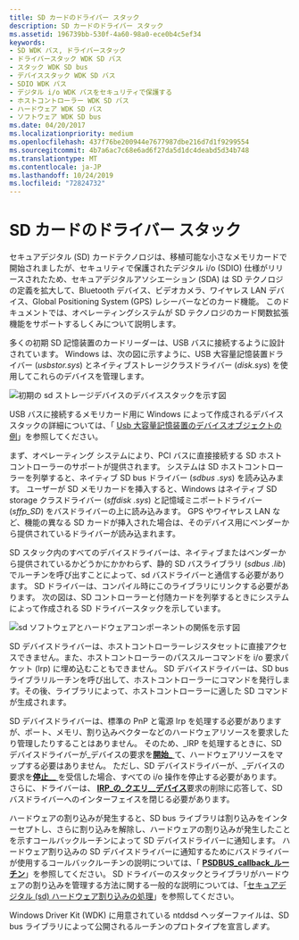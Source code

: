 ```yaml
---
title: SD カードのドライバー スタック
description: SD カードのドライバー スタック
ms.assetid: 196739bb-530f-4a60-98a0-ece0b4c5ef34
keywords:
- SD WDK バス, ドライバースタック
- ドライバースタック WDK SD バス
- スタック WDK SD bus
- デバイススタック WDK SD バス
- SDIO WDK バス
- デジタル i/o WDK バスをセキュリティで保護する
- ホストコントローラー WDK SD バス
- ハードウェア WDK SD バス
- ソフトウェア WDK SD bus
ms.date: 04/20/2017
ms.localizationpriority: medium
ms.openlocfilehash: 437f76be200944e7677987dbe216d7d1f9299554
ms.sourcegitcommit: 4b7a6ac7c68e6ad6f27da5d1dc4deabd5d34b748
ms.translationtype: MT
ms.contentlocale: ja-JP
ms.lasthandoff: 10/24/2019
ms.locfileid: "72824732"
---
```

# <a name="sd-card-driver-stack"></a>SD カードのドライバー スタック


セキュアデジタル (SD) カードテクノロジは、移植可能な小さなメモリカードで開始されましたが、セキュリティで保護されたデジタル i/o (SDIO) 仕様がリリースされたため、セキュアデジタルアソシエーション (SDA) は SD テクノロジの定義を拡大して、Bluetooth デバイス、ビデオカメラ、ワイヤレス LAN デバイス、Global Positioning System (GPS) レシーバーなどのカード機能。 このドキュメントでは、オペレーティングシステムが SD テクノロジのカード関数拡張機能をサポートするしくみについて説明します。

多くの初期 SD 記憶装置のカードリーダーは、USB バスに接続するように設計されています。 Windows は、次の図に示すように、USB 大容量記憶装置ドライバー (*usbstor.sys*) とネイティブストレージクラスドライバー (*disk.sys*) を使用してこれらのデバイスを管理します。

![初期の sd ストレージデバイスのデバイススタックを示す図](images/sdio-usb.png)

USB バスに接続するメモリカード用に Windows によって作成されるデバイススタックの詳細については、「 [Usb 大容量記憶装置のデバイスオブジェクトの例](https://docs.microsoft.com/windows-hardware/drivers/storage/device-object-example-for-a-usb-mass-storage-device)」を参照してください。

まず、オペレーティング システムにより、PCI バスに直接接続する SD ホスト コントローラーのサポートが提供されます。 システムは SD ホストコントローラーを列挙すると、ネイティブ SD bus ドライバー (*sdbus .sys*) を読み込みます。 ユーザーが SD メモリカードを挿入すると、Windows はネイティブ SD storage クラスドライバー (*sffdisk .sys*) と記憶域ミニポートドライバー (*sffp\_SD*) をバスドライバーの上に読み込みます。 GPS やワイヤレス LAN など、機能の異なる SD カードが挿入された場合は、そのデバイス用にベンダーから提供されているドライバーが読み込まれます。

SD スタック内のすべてのデバイスドライバーは、ネイティブまたはベンダーから提供されているかどうかにかかわらず、静的 SD バスライブラリ (*sdbus .lib*) でルーチンを呼び出すことによって、sd バスドライバーと通信する必要があります。 SD ドライバーは、コンパイル時にこのライブラリにリンクする必要があります。 次の図は、SD コントローラーと付随カードを列挙するときにシステムによって作成される SD ドライバースタックを示しています。

![sd ソフトウェアとハードウェアコンポーネントの関係を示す図](images/sdiostack.png)

SD デバイスドライバーは、ホストコントローラーレジスタセットに直接アクセスできません。また、ホストコントローラーのパススルーコマンドを i/o 要求パケット (Irp) に埋め込むこともできません。 SD デバイスドライバーは、SD bus ライブラリルーチンを呼び出して、ホストコントローラーにコマンドを発行します。その後、ライブラリによって、ホストコントローラーに適した SD コマンドが生成されます。

SD デバイスドライバーは、標準の PnP と電源 Irp を処理する必要がありますが、ポート、メモリ、割り込みベクターなどのハードウェアリソースを要求したり管理したりすることはありません。 そのため、\_IRP を処理するときに、SD デバイスドライバーが\_デバイスの要求を[**開始\_** ](https://docs.microsoft.com/windows-hardware/drivers/kernel/irp-mn-start-device)て、ハードウェアリソースをマップする必要はありません。 ただし、SD デバイスドライバーが、\_デバイスの要求を[**停止\_\_** ](https://docs.microsoft.com/windows-hardware/drivers/kernel/irp-mn-stop-device)を受信した場合、すべての i/o 操作を停止する必要があります。 さらに、ドライバーは、 [**IRP\_の\_クエリ\_\_デバイス**](https://docs.microsoft.com/windows-hardware/drivers/kernel/irp-mn-query-remove-device)要求の削除に応答して、SD バスドライバーへのインターフェイスを閉じる必要があります。

ハードウェアの割り込みが発生すると、SD bus ライブラリは割り込みをインターセプトし、さらに割り込みを解除し、ハードウェアの割り込みが発生したことを示すコールバックルーチンによって SD デバイスドライバーに通知します。 ハードウェア割り込みの SD デバイスドライバーに通知するためにバスドライバーが使用するコールバックルーチンの説明については、「 [**PSDBUS\_callback\_ルーチン**](https://docs.microsoft.com/windows-hardware/drivers/ddi/ntddsd/nc-ntddsd-sdbus_callback_routine)」を参照してください。 SD ドライバーのスタックとライブラリがハードウェアの割り込みを管理する方法に関する一般的な説明については、「[セキュアデジタル (sd) ハードウェア割り込みの処理](https://docs.microsoft.com/windows-hardware/drivers/sd/handling-sd-card-interrupts)」を参照してください。

Windows Driver Kit (WDK) に用意されている ntddsd ヘッダーファイルは、SD bus ライブラリによって公開されるルーチンのプロトタイプを宣言し*ます*。

 

 





